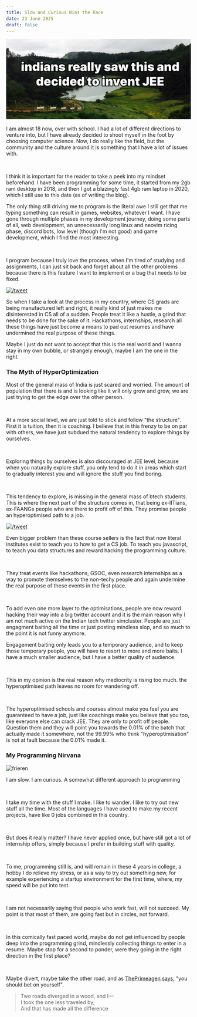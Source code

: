```yaml
---
title: Slow and Curious Wins the Race
date: 23 June 2025
draft: false
---
```


![images](/static/images/jee.png)

I am almost 18 now, over with school. I had a lot of different directions to venture into, but I have already decided to shoot myself in the foot by choosing computer science. Now, I do really like the field, but the community and the culture around it is something that I have a lot of issues with.

<br>

I think it is important for the reader to take a peek into my mindset beforehand. I have been programming for some time, it started from my 2gb ram desktop in 2018, and then I got a blazingly fast 4gb ram laptop in 2020, which I still use to this date (as of writing the blog).

The only thing still driving me to program is the literal awe I still get that me typing something can result in games, websites, whatever I want.
I have gone through multiple phases in my development journey, doing some parts of all, web development, an unnecessarily long linux and neovim ricing phase, discord bots, low level (though I'm not good) and game development, which I find the most interesting.

<Br>

I program because I truly love the process, when I'm tired of studying and assignments, I can just sit back and forget about all the other problems because there is this feature I want to implement or a bug that needs to be fixed.

[![/tweet](/tweet/1936687379957616727)](https://x.com/Vantasync369/status/1936687379957616727)

So when I take a look at the process in my country, where CS grads are being manufactured left and right, it really kind of just makes me disinterested in CS all of a sudden. People treat it like a hustle, a grind that needs to be done for the sake of it. Hackathons, internships, research all these things have just become a means to pad out resumes and have undermined the real purpose of these things.

Maybe I just do not want to accept that this is the real world and I wanna stay in my own bubble, or strangely enough, maybe I am the one in the right.

### The Myth of HyperOptimization

Most of the general mass of India is just scared and worried. The amount of population that there is and is looking like it will only grow and grow, we are just trying to get the edge over the other person.

<br>

At a more social level, we are just told to stick and follow "the structure". First it is tuition, then it is coaching. I believe that in this frenzy to be on par with others, we have just subdued the natural tendency to explore things by ourselves.

<br>

Exploring things by ourselves is also discouraged at JEE level, because when you naturally explore stuff, you only tend to do it in areas which start to gradually interest you and will ignore the stuff you find boring.

<br>

This tendency to explore, is missing in the general mass of btech students. This is where the next part of the structure comes in, that being ex-IITians, ex-FAANGs people who are there to profit off of this. They promise people an hyperoptimised path to a job.

[![/tweet](/tweet/1927750825415164228)](https://x.com/namishh__/status/1927750825415164228)

Even bigger problem than these course sellers is the fact that now literal institutes exist to teach you to how to get a CS job. To teach you javascript, to teach you data structures and reward hacking the programming culture.

<br>

They treat events like hackathons, GSOC, even research internships as a way to promote themselves to the non-techy people and again undermine the real purpose of these events in the first place.

<br>

To add even one more layer to the optimisations, people are now reward hacking their way into a big twitter account and it is the main reason why I am not much active on the Indian tech twitter simcluster. People are just engagment baiting all the time or just posting mindless slop, and so much to the point it is not funny anymore.

Engagement baiting only leads you to a temporary audience, and to keep those temporary people, you will have to resort to more and more baits. I have a much smaller audience, but I have a better quality of audience.

<br>

This in my opinion is the real reason why mediocrity is rising too much. the hyperoptimised path leaves no room for wandering off.

<br>

The hyperoptimised schools and courses almost make you feel you are guaranteed to have a job, just like coachings make you believe that you too, like everyone else can crack JEE.
They are only to profit off people. Question them and they will point you towards the 0.01% of the batch that actually made it somewhere, not the 99.99% who think "hyperoptimisation" is not at fault because the 0.01% made it.


### My Programming Nirvana

![frieren](/static/images/frieren_journey.png)

I am slow. I am curious. A somewhat different approach to programming

<br>

I take my time with the stuff I make. I like to wander. I like to try out new stuff all the time. Most of the languages I have used to make my recent projects, have like 0 jobs combined in this country.

<br>

But does it really matter? I have never applied once, but have still got a lot of internship offers, simply because I prefer in building stuff with quality.

<br>

To me, programming still is, and will remain in these 4 years in college, a hobby I do relieve my stress, or as a way to try out something new, for example experiencing a startup environment for the first time, where, my speed will be put into test.

<br>

I am not necessarily saying that people who work fast, will not succeed. My point is that most of them, are going fast but in circles, not forward. 

<br>

In this comically fast paced world, maybe do not get influenced by people deep into the programming grind, mindlessly collecting things to enter in a resume. Maybe stop for a second to ponder, were they going in the right direction in the first place?

<br>

Maybe divert, maybe take the other road, and as [ThePrimeagen says](https://www.youtube.com/watch?v=96VlfN7ViyE), "you should bet on yourself".


> Two roads diverged in a wood, and I—  
I took the one less traveled by,  
And that has made all the difference